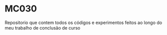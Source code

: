 # MC030

Repositorio que contem todos os códigos e experimentos feitos ao longo do meu trabalho de conclusão de curso
